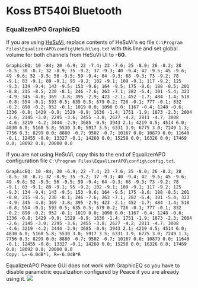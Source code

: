 # Koss BT540i Bluetooth
### EqualizerAPO GraphicEQ
If you are using [HeSuVi](https://sourceforge.net/projects/hesuvi/), replace contents of HeSuVi's eq file `C:\Program Files\EqualizerAPO\config\HeSuVi\eq.txt` with this line and set global volume for both channels from HeSuVi UI to **-60**.
```
GraphicEQ: 10 -84; 20 -6.9; 22 -7.4; 23 -7.6; 25 -8.0; 26 -8.2; 28 -8.5; 30 -8.7; 32 -8.9; 35 -9.2; 37 -9.3; 40 -9.4; 42 -9.5; 45 -9.6; 49 -9.6; 52 -9.5; 56 -9.5; 59 -9.4; 64 -9.3; 68 -9.3; 73 -9.2; 78 -9.1; 83 -9.1; 89 -9.1; 95 -9.2; 102 -9.1; 109 -9.1; 117 -9.2; 125 -9.3; 134 -9.4; 143 -9.5; 153 -9.6; 164 -9.5; 175 -8.6; 188 -8.5; 201 -8.8; 215 -8.5; 230 -8.1; 246 -7.6; 263 -7.1; 282 -6.4; 301 -5.4; 323 -4.9; 345 -4.8; 369 -3.8; 395 -2.9; 423 -2.1; 452 -1.7; 484 -1.4; 518 -0.8; 554 -0.1; 593 0.5; 635 0.5; 679 0.2; 726 -0.1; 777 -0.1; 832 -0.2; 890 -0.2; 952 -0.1; 1019 0.0; 1090 0.0; 1167 -0.4; 1248 -0.6; 1336 -0.8; 1429 -0.9; 1529 -0.9; 1636 -1.4; 1751 -1.9; 1873 -2.3; 2004 -2.6; 2145 -3.0; 2295 -3.6; 2455 -3.8; 2627 -4.2; 2811 -4.7; 3008 -4.6; 3219 -4.2; 3444 -2.9; 3685 -0.9; 3943 2.1; 4219 4.5; 4514 6.0; 4830 6.0; 5168 5.8; 5530 3.0; 5917 3.5; 6331 3.9; 6775 3.0; 7249 1.3; 7756 0.3; 8299 0.0; 8880 -0.7; 9502 -0.7; 10167 0.0; 10879 0.0; 11640 -0.1; 12455 -0.8; 13327 -0.1; 14260 0.0; 15258 0.0; 16326 0.0; 17469 0.0; 18692 0.0; 20000 0.0
```
If you are not using HeSuVi, copy this to the end of EqualizerAPO configuration file `C:\Program Files\EqualizerAPO\config\config.txt`.
```
GraphicEQ: 10 -84; 20 -6.9; 22 -7.4; 23 -7.6; 25 -8.0; 26 -8.2; 28 -8.5; 30 -8.7; 32 -8.9; 35 -9.2; 37 -9.3; 40 -9.4; 42 -9.5; 45 -9.6; 49 -9.6; 52 -9.5; 56 -9.5; 59 -9.4; 64 -9.3; 68 -9.3; 73 -9.2; 78 -9.1; 83 -9.1; 89 -9.1; 95 -9.2; 102 -9.1; 109 -9.1; 117 -9.2; 125 -9.3; 134 -9.4; 143 -9.5; 153 -9.6; 164 -9.5; 175 -8.6; 188 -8.5; 201 -8.8; 215 -8.5; 230 -8.1; 246 -7.6; 263 -7.1; 282 -6.4; 301 -5.4; 323 -4.9; 345 -4.8; 369 -3.8; 395 -2.9; 423 -2.1; 452 -1.7; 484 -1.4; 518 -0.8; 554 -0.1; 593 0.5; 635 0.5; 679 0.2; 726 -0.1; 777 -0.1; 832 -0.2; 890 -0.2; 952 -0.1; 1019 0.0; 1090 0.0; 1167 -0.4; 1248 -0.6; 1336 -0.8; 1429 -0.9; 1529 -0.9; 1636 -1.4; 1751 -1.9; 1873 -2.3; 2004 -2.6; 2145 -3.0; 2295 -3.6; 2455 -3.8; 2627 -4.2; 2811 -4.7; 3008 -4.6; 3219 -4.2; 3444 -2.9; 3685 -0.9; 3943 2.1; 4219 4.5; 4514 6.0; 4830 6.0; 5168 5.8; 5530 3.0; 5917 3.5; 6331 3.9; 6775 3.0; 7249 1.3; 7756 0.3; 8299 0.0; 8880 -0.7; 9502 -0.7; 10167 0.0; 10879 0.0; 11640 -0.1; 12455 -0.8; 13327 -0.1; 14260 0.0; 15258 0.0; 16326 0.0; 17469 0.0; 18692 0.0; 20000 0.0
Copy: L=-6.0dB*l, R=-6.0dB*R
```
EqualizerAPO Peace GUI does not work with GraphicEQ so you have to disable parametric equalization configured by Peace if you are already using it.
![](https://raw.githubusercontent.com/jaakkopasanen/AutoEq/master/results/Innerfidelity%202017/innerfidelity/onear/Koss%20BT540i%20Bluetooth/Koss%20BT540i%20Bluetooth.png)
